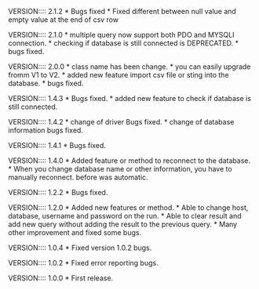 VERSION:::: 2.1.2
    * Bugs fixed
    * Fixed different between null value and empty value at the end of csv row

VERSION:::: 2.1.0
    * multiple query now support both PDO and MYSQLI connection.
    * checking if database is still connected is DEPRECATED.
    * bugs fixed.

VERSION:::: 2.0.0
    * class name has been change.
    * you can easily upgrade fromm V1 to V2.
    * added new feature import csv file or sting into the database.
    * bugs fixed.

VERSION:::: 1.4.3
    * Bugs fixed.
    * added new feature to check if database is still connected.

VERSION:::: 1.4.2
    * change of driver Bugs fixed.
    * change of database information bugs fixed.

VERSION:::: 1.4.1
    * Bugs fixed.

VERSION:::: 1.4.0
    * Added feature or method to reconnect to the database.
    * When you change database name or other information, you have to manually reconnect. before was automatic.

VERSION:::: 1.2.2
    * Bugs fixed.

VERSION:::: 1.2.0
    * Added new features or method.
    * Able to change host, database, username and password on the run.
    * Able to clear result and add new query without adding the result to the previous query.
    * Many other improvement and fixed some bugs.

VERSION:::: 1.0.4
    * Fixed version 1.0.2 bugs.

VERSION:::: 1.0.2
    * Fixed error reporting bugs.

VERSION:::: 1.0.0
    * First release.